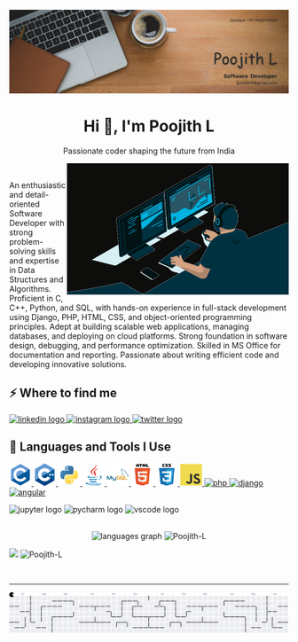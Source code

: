 ![](https://github.com/Poojith-L/Poojith-L/blob/main/Profile%20Banner.png)

<h1 align="center">Hi 👋, I'm Poojith L </h1>
<p align="center">Passionate coder shaping the future from India </p>

<img align="right" alt="coding" width="400" src="https://github.com/Poojith-L/Poojith-L/blob/main/Coding%20GIF.gif"><br/>
<p align="left">An enthusiastic and detail-oriented Software Developer with strong problem-solving skills and expertise in Data Structures and Algorithms. Proficient in C, C++, Python, and SQL, with hands-on experience in full-stack development using Django, PHP, HTML, CSS, and object-oriented programming principles. Adept at building scalable web applications, managing databases, and deploying on cloud platforms. Strong foundation in software design, debugging, and performance optimization. Skilled in MS Office for documentation and reporting. Passionate about writing efficient code and developing innovative solutions.</p>

<h2>⚡️ Where to find me</h2>
<div align="left">
  <a href="https://www.linkedin.com/in/poojith-l-321ba3288/"> 
  <img src="https://raw.githubusercontent.com/maurodesouza/profile-readme-generator/master/src/assets/icons/social/linkedin/default.svg" width="52" height="40" 
  alt="linkedin logo"/> </a>
  <a href="https://www.instagram.com/poojith.l/"> 
  <img src="https://raw.githubusercontent.com/maurodesouza/profile-readme-generator/master/src/assets/icons/social/instagram/default.svg" width="52" height="40" 
  alt="instagram logo"/> </a>
  <a href="https://x.com/poojith_l"> <img src="https://raw.githubusercontent.com/maurodesouza/profile-readme-generator/master/src/assets/icons/social/twitter/default.svg" 
  width="52" height="40" alt="twitter logo"/> </a>
</div>

<h2>🚀 Languages and Tools I Use</h2>
<p align="left">
<a href="https://www.cprogramming.com/" target="_blank" rel="noreferrer"> <img    src="https://raw.githubusercontent.com/devicons/devicon/master/icons/c/c-original.svg" alt="c" width="40" height="40"/> </a> 
<a href="https://www.w3schools.com/cpp/" target="_blank" rel="noreferrer"> <img src="https://raw.githubusercontent.com/devicons/devicon/master/icons/cplusplus/cplusplus-original.svg" alt="cplusplus" width="40" height="40"/> </a> 
<a href="https://www.python.org" target="_blank" rel="noreferrer"> <img src="https://raw.githubusercontent.com/devicons/devicon/master/icons/python/python-original.svg" alt="python" width="40" height="40"/> </a> 
<a href="https://www.java.com" target="_blank" rel="noreferrer"> <img src="https://raw.githubusercontent.com/devicons/devicon/master/icons/java/java-original.svg" alt="java" width="40" height="40"/> </a> 
<a href="https://www.mysql.com/" target="_blank" rel="noreferrer"> <img src="https://raw.githubusercontent.com/devicons/devicon/master/icons/mysql/mysql-original-wordmark.svg" alt="mysql" width="40" height="40"/> </a> 
<a href="https://www.w3.org/html/" target="_blank" rel="noreferrer"> <img src="https://raw.githubusercontent.com/devicons/devicon/master/icons/html5/html5-original-wordmark.svg" alt="html5" width="40" height="40"/> </a>
<a href="https://www.w3schools.com/css/" target="_blank" rel="noreferrer"> <img src="https://raw.githubusercontent.com/devicons/devicon/master/icons/css3/css3-original-wordmark.svg" alt="css3" width="40" height="40"/> </a> 
<a href="https://developer.mozilla.org/en-US/docs/Web/JavaScript" target="_blank" rel="noreferrer"> <img src="https://raw.githubusercontent.com/devicons/devicon/master/icons/javascript/javascript-original.svg" alt="javascript" width="40" height="40"/> </a> 
<a href="https://www.w3schools.com/php/default.asp" target="_blank" rel="noreferrer"> <img src="https://cdn.jsdelivr.net/gh/devicons/devicon/icons/php/php-original.svg" alt="php" width="40" height="40"/> </a>
<a href="https://www.djangoproject.com/" target="_blank" rel="noreferrer"> <img src="https://cdn.worldvectorlogo.com/logos/django.svg" alt="django" width="40" height="40"/> </a> 
<a href="https://angular.io" target="_blank" rel="noreferrer"> <img src="https://angular.io/assets/images/logos/angular/angular.svg" alt="angular" width="40" height="40"/> </a></p>
<p align="left">
  <img src="https://cdn.jsdelivr.net/gh/devicons/devicon/icons/jupyter/jupyter-original.svg" width="40" height="40" alt="jupyter logo" />
  <img src="https://cdn.jsdelivr.net/gh/devicons/devicon/icons/pycharm/pycharm-original.svg" width="40" height="40" alt="pycharm logo" />
  <img src="https://cdn.jsdelivr.net/gh/devicons/devicon/icons/vscode/vscode-original.svg" width="40" height="40" alt="vscode logo" />
</p>
<br/>

<div align="center">
  <img src="https://github-readme-stats.vercel.app/api/top-langs?username=Poojith-L&locale=en&hide_title=false&layout=compact&theme=react&hide_border=true&bg_color=0D1117&card_width=320&langs_count=5&order=2" height="150" alt="languages graph"  />
  <img src="https://github-readme-stats.vercel.app/api?username=Poojith-L&theme=react&hide_border=true&bg_color=0D1117&show_icons=true&locale=en" alt="Poojith-L"/>
</div>
  
![](https://leetcard.jacoblin.cool/Poojith_L?ext=heatmap)
<img src="https://github-readme-streak-stats.herokuapp.com/?user=Poojith-L&theme=black-ice&hide_border=true&stroke=0000&background=060A0CD0&" alt="Poojith-L" />

<br/>
<hr/>

<div align="center">
  <picture>
    <source media="(prefers-color-scheme: dark)" srcset="https://raw.githubusercontent.com/Poojith-L/Poojith-L/output/pacman-contribution-graph-dark.svg">
    <source media="(prefers-color-scheme: light)" srcset="https://raw.githubusercontent.com/Poojith-L/Poojith-L/output/pacman-contribution-graph.svg">
    <img alt="pacman contribution graph" src="https://raw.githubusercontent.com/Poojith-L/Poojith-L/output/pacman-contribution-graph.svg">
  </picture>
</div>

<!-- <div align="center">

  ![snake gif](https://github.com/Poojith-L/Poojith-L/blob/output/github-snake-dark.svg)
</div> -->
